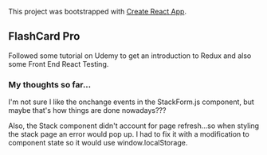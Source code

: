 This project was bootstrapped with [Create React App](https://github.com/facebook/create-react-app).

## FlashCard Pro

Followed some tutorial on Udemy to get an introduction to Redux and also some Front End React Testing.


### My thoughts so far...

I'm not sure I like the onchange events in the StackForm.js component, but maybe that's how things are done nowadays???

Also, the Stack component didn't account for page refresh...so when styling the stack page an error would pop up.  I had to fix it with a modification to component state so it would use window.localStorage.
